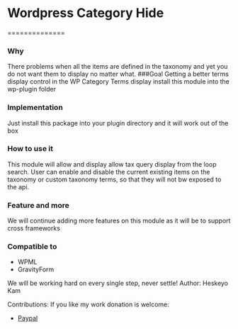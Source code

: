 # Wordpress Category Hide
==============

### Why
There problems when all the items are defined in the taxonomy and yet you do not want them to display no matter what.
###Goal
Getting a better terms display control in the WP Category Terms display
install this module into the wp-plugin folder
### Implementation
Just install this package into your plugin directory and it will work out of the box
### How to use it
This module will allow and display allow tax query display from the loop search. User can enable and disable the current existing items on the taxonomy or custom taxonomy terms, so that they will not bw exposed to the api.
### Feature and more
We will continue adding more features on this module as it will be to support cross frameworks
### Compatible to
 - WPML
 - GravityForm




We will be working hard on every single step, never settle!
Author: Heskeyo Kam

Contributions: 
If you like my work donation is welcome:
 - [Paypal](https://www.paypal.com/cgi-bin/webscr?cmd=_xclick&business=ooxfordck@gmail.com&currency_code=&amount=&return=&item_name=Donation+catehide)

